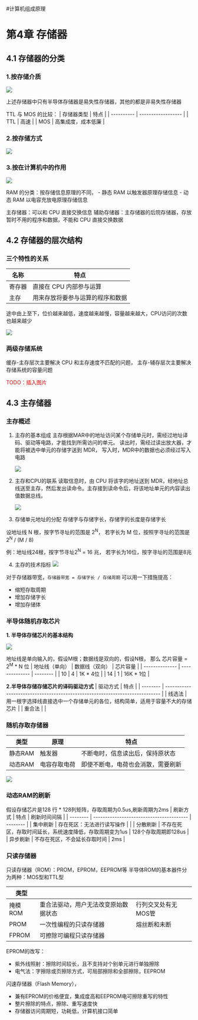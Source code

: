 #计算机组成原理 

# 第4章 存储器

## 4.1 存储器的分类

### 1.按存储介质
![](https://raw.githubusercontent.com/Anlieh/PicBucket/master/20220921144930.png)


上述存储器中只有半导体存储器是易失性存储器，其他的都是非易失性存储器

TTL 与 MOS 的比较：
| 存储器类型  |          特点       |
| ---------- | ------------------ |
|      TTL   | 高速               |
|      MOS   | 高集成度，成本低廉 |
### 2.按存储方式
![](https://raw.githubusercontent.com/Anlieh/PicBucket/master/20220921145732.png)

### 3.按在计算机中的作用
![](https://raw.githubusercontent.com/Anlieh/PicBucket/master/20220921145915.png)

RAM 的分类：按存储信息原理的不同，
	- 静态 RAM 以触发器原理存储信息
	- 动态 RAM 以电容充放电原理存储信息

主存储器：可以和 CPU 直接交换信息
辅助存储器：主存储器的后院存储器，存放暂时不用的程序和数据，不能和 CPU 直接交换数据

## 4.2 存储器的层次结构
### 三个特性的关系

| 名称   |   特点  |
| ------ | --- |
| 寄存器 |   直接在 CPU 内部参与运算  |
| 主存   |   用来存放将要参与运算的程序和数据  |
途中由上至下，位价越来越低，速度越来越慢，容量越来越大，CPU访问的次数也越来越少

![](https://raw.githubusercontent.com/Anlieh/PicBucket/master/202209231833487.png)

### 两级存储系统

缓存-主存层次主要解决 CPU 和主存速度不匹配的问题，
主存-辅存层次主要解决存储系统的容量问题

   <font color="red">TODO：插入图片</font>

## 4.3 主存储器

### 主存概述

1. 主存的基本组成
   主存根据MAR中的地址访问某个存储单元时，需经过地址译码、驱动等电路，才能找到所需访问的单元。
   读出时，需经过读出放大器，才能将被选中单元的存储字送到 MDR，
   写入时，MDR中的数据也必须经过写入电路
   
   ![](https://raw.githubusercontent.com/Anlieh/PicBucket/master/202209231857039.png)

2. 主存和CPU的联系
   读取信息时，由 CPU 将该字的地址送到 MDR，经地址总线送至主存，然后发出读命令。主存接到读命令后，将该地址单元的内容读出值数据总线。
   
   ![](https://raw.githubusercontent.com/Anlieh/PicBucket/master/202209231901998.png)

3. 存储单元地址的分配
	存储字与存储字长，存储字的长度是存储字长

设地址线 N 根，按字节寻址的范围是 2<sup>N</sup>，
若字长为 M 位，按照字寻址的范围是 2<sup>N</sup> /  (M / 8)

例：地址线24根，按字节寻址2<sup>N</sup> = 16 兆，
	若字长为16位，按字寻址的范围是8兆

4. 主存的技术指标
![](https://raw.githubusercontent.com/Anlieh/PicBucket/master/202209231927170.png)

对于存储器带宽，`存储器带宽 = 存储字长 / 存储周期`
可以用一下措施提高：
- 缩短存取周期
- 增加存储字长
- 增加存储体


### 半导体随机存取芯片

**1. 半导体存储芯片的基本结构**


![](https://raw.githubusercontent.com/Anlieh/PicBucket/master/202209231932940.png)

地址线是单向输入的，假设M根；数据线是双向的，假设N根，
那么 芯片容量 = 2<sup>M</sup> * N 位
| 地址线（单向） | 数据线（双向） | 芯片容量 |
| -------------- | -------------- | -------- |
| 10             | 4              | 1K * 4位 |
| 14             | 1              | 16K * 1位         |

**2.半导体存储存储芯片的译码驱动方式** 
| 驱动方式 | 特点                                                                         |
| -------- | ---------------------------------------------------------------------------- |
| 线选法   | 用一根字选择线直接选中一个存储单元的各位，结构简单，适用于容量不大的存储芯片 |
| 重合法   |                                                                              |

### 随机存取存储器

| 类型    | 原理         | 特点                             |
| ------- | ------------ | -------------------------------- |
| 静态RAM | 触发器       | 不断电时，信息读出后，保持原状态 |
| 动态RAM | 电容存取电荷 | 即使不断电，电荷也会消散，需要刷新|                                 |

![](https://raw.githubusercontent.com/Anlieh/PicBucket/master/202209232017954.png)


### 动态RAM的刷新

假设存储芯片是128 行 * 128列矩阵，存取周期为0.5us,刷新周期为2ms
| 刷新方式 | 特点                                     | 刷新时间间隔 |
| -------- | ---------------------------------------- | -------- |
| 集中刷新 | 存在死区：无法进行读写操作 |        |
| 分散刷新 | 不存在死区，存取时间延长，系统速度降低，存取周期变为1us  |  128个存取周期即128us |
| 异步刷新 | 不存在死区，不会延长存取时间           |     2ms     |

### 只读存储器

只读存储器（ROM）：PROM，EPROM，EEPROM等
半导体ROM的基本器件分为两种：MOS型和TTL型

| 类型    |                                      |                     |
| ------- | ------------------------------------ | ------------------- |
| 掩模ROM | 重合法驱动，用户无法改变原始数据状态 | 行列交叉处有无MOS管 |
| PROM    | 一次性编程的只读存储器               |  熔丝断和未断    |
| FPROM   | 可擦除可编程只读存储器               |     |

EPROM的改写：
- 紫外线照射：擦除时间较长，且不支持对个别单元进行单独擦除
- 电气法：字擦除或页擦除方式，可局部擦除和全部擦除，EEPROM

闪速存储器（Flash Memory），
- 兼有EPROM的价格便宜，集成度高和EEPROM电可擦除重写的特性
- 整片擦除的特点，擦除、重写速度快
- 存储器访问周期短，功耗低，计算机接口简单


